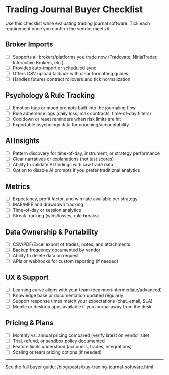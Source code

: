 # Trading Journal Buyer Checklist

Use this checklist while evaluating trading journal software. Tick each requirement once you confirm the vendor meets it.

## Broker Imports
- [ ] Supports all brokers/platforms you trade now (Tradovate, NinjaTrader, Interactive Brokers, etc.)
- [ ] Provides auto-import or scheduled sync
- [ ] Offers CSV upload fallback with clear formatting guides
- [ ] Handles futures contract rollovers and tick normalization

## Psychology & Rule Tracking
- [ ] Emotion tags or mood prompts built into the journaling flow
- [ ] Rule adherence logs (daily loss, max contracts, time-of-day filters)
- [ ] Cooldown or reset reminders when risk limits are hit
- [ ] Exportable psychology data for coaching/accountability

## AI Insights
- [ ] Pattern discovery for time-of-day, instrument, or strategy performance
- [ ] Clear narratives or explanations (not just scores)
- [ ] Ability to validate AI findings with raw trade data
- [ ] Option to disable AI prompts if you prefer traditional analytics

## Metrics
- [ ] Expectancy, profit factor, and win rate available per strategy
- [ ] MAE/MFE and drawdown tracking
- [ ] Time-of-day or session analytics
- [ ] Streak tracking (wins/losses, rule breaks)

## Data Ownership & Portability
- [ ] CSV/PDF/Excel export of trades, notes, and attachments
- [ ] Backup frequency documented by vendor
- [ ] Ability to delete data on request
- [ ] APIs or webhooks for custom reporting (if needed)

## UX & Support
- [ ] Learning curve aligns with your team (beginner/intermediate/advanced)
- [ ] Knowledge base or documentation updated regularly
- [ ] Support response times match your expectations (chat, email, SLA)
- [ ] Mobile or desktop apps available if you journal away from the desk

## Pricing & Plans
- [ ] Monthly vs. annual pricing compared (verify latest on vendor site)
- [ ] Trial, refund, or sandbox policy documented
- [ ] Feature limits understood (accounts, trades, integrations)
- [ ] Scaling or team pricing options (if needed)

---

See the full buyer guide: /blog/posts/buy-trading-journal-software.html
